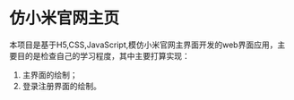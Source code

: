 # 仿小米官网主页
本项目是基于H5,CSS,JavaScript,模仿小米官网主界面开发的web界面应用，主要目的是检查自己的学习程度，其中主要打算实现：
1. 主界面的绘制；
2. 登录注册界面的绘制。
